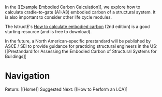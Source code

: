 In the [[Example Embodied Carbon Calculation]], we explore how to calculate cradle-to-gate (A1-A3) embodied carbon of a structural system. It is also important to consider other life cycle modules.

The IstructE's [How to calculate embodied carbon](https://www.istructe.org/resources/guidance/how-to-calculate-embodied-carbon/) (2nd edition) is a good starting resource (and is free to download).

In the future, a North American-specific prestandard will be published by ASCE / SEI to provide guidance for practicing structural engineers in the US: [[Prestandard for Assessing the Embodied Carbon of Structural Systems for Buildings]]

# Navigation
Return: [[Home]]
Suggested Next: [[How to Perform an LCA]]
